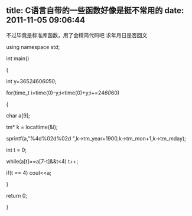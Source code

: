 title: C语言自带的一些函数好像是挺不常用的
date: 2011-11-05 09:06:44
---

不过毕竟是标准库函数，用了会精简代码吧
求年月日是否回文

using namespace std;

int main()

{

int y=365*24*60*60*50;

for(time_t i=time(0)-y;i&lt;time(0)+y;i+=24*60*60)

{

char a[9];

tm* k = localtime(&amp;i);

sprintf(a,"%4d%02d%02d ",k-&gt;tm_year+1900,k-&gt;tm_mon+1,k-&gt;tm_mday);

int t = 0;

while(a[t]==a[7-t]&amp;&amp;t&lt;4) t++;

if(t == 4) cout&lt;&lt;a;

}

return 0;

}